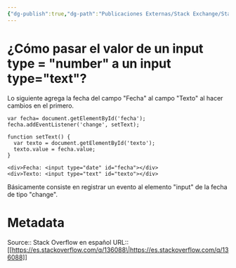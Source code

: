 ```yaml
---
{"dg-publish":true,"dg-path":"Publicaciones Externas/Stack Exchange/Stack Overflow en español/es.stackoverflow.com-136088.md","permalink":"/publicaciones-externas/stack-exchange/stack-overflow-en-espanol/es-stackoverflow-com-136088/","title":"¿Cómo pasar el valor de un input type = \"number\" a un input type=\"text\"?","hide":true,"noteIcon":"default","created":"2024-04-03T12:49:10.592-06:00","updated":"2024-04-05T16:43:52.903-06:00"}
---
```


# ¿Cómo pasar el valor de un input type = "number" a un input type="text"?

Lo siguiente agrega la fecha del campo "Fecha" al campo "Texto" al hacer cambios en el primero.

<!-- begin snippet: js hide: false console: true babel: false -->

<!-- language: lang-js -->

    var fecha= document.getElementById('fecha');
    fecha.addEventListener('change', setText);

    function setText() {
      var texto = document.getElementById('texto');
      texto.value = fecha.value;
    }

<!-- language: lang-html -->

    <div>Fecha: <input type="date" id="fecha"></div>
    <div>Texto: <input type="text" id="texto"></div>

<!-- end snippet -->

Básicamente consiste en registrar un evento al elemento "input" de la fecha de tipo "change".


# Metadata
Source:: Stack Overflow en español
URL:: [[https://es.stackoverflow.com/q/136088\|https://es.stackoverflow.com/q/136088]]

